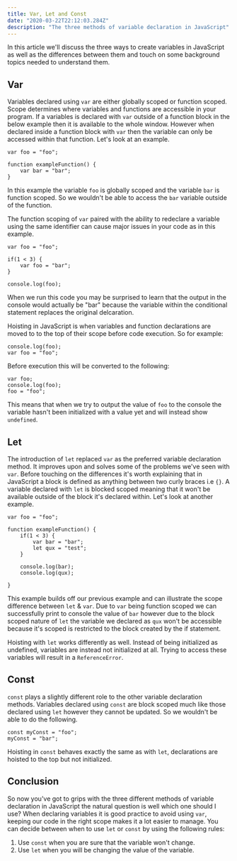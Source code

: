 ```yaml
---
title: Var, Let and Const
date: "2020-03-22T22:12:03.284Z"
description: "The three methods of variable declaration in JavaScript"
---
```


In this article we'll discuss the three ways to create variables in JavaScript as well as the differences between
them and touch on some background topics needed to understand them.

## Var

Variables declared using `var` are either globally scoped or function scoped. Scope determines where variables and functions are accessible in your program. If a variables is declared with `var` outside of a function block in the below example then it is available to the whole window. However when declared inside a function block with `var`
then the variable can only be accessed within that function. Let's look at an example.

    var foo = "foo";

    function exampleFunction() {
        var bar = "bar";
    }

In this example the variable `foo` is globally scoped and the variable `bar` is function scoped. So we wouldn't be able to access the `bar` variable outside of the function.

The function scoping of `var` paired with the ability to redeclare a variable using the same identifier can cause major issues in your code as in this example.

    var foo = "foo";

    if(1 < 3) {
        var foo = "bar";
    }

    console.log(foo);

When we run this code you may be surprised to learn that the output in the console would actually be "bar" because the variable within the conditional statement replaces the original delcaration.

Hoisting in JavaScript is when variables and function declarations are moved to to the top of their scope before
code execution. So for example:

    console.log(foo);
    var foo = "foo";

Before execution this will be converted to the following:

    var foo;
    console.log(foo);
    foo = "foo";

This means that when we try to output the value of `foo` to the console the variable hasn't been initialized with a value yet and will instead show `undefined`.

## Let

The introduction of `let` replaced `var` as the preferred variable declaration method. It improves upon and solves some of the problems we've seen with `var`. Before touching on the differences it's worth explaining that in JavaScript a block is defined as anything between two curly braces i.e `{}`. A variable declared with `let` is blocked scoped meaning that it won't be available outside of the block it's declared within. Let's look at another example.

    var foo = "foo";

    function exampleFunction() {
        if(1 < 3) {
            var bar = "bar";
            let qux = "test";
        }

        console.log(bar);
        console.log(qux);

    }

This example builds off our previous example and can illustrate the scope difference between `let` & `var`. Due to `var` being function scoped we can successfully print to console the value of `bar` however due to the block scoped nature of `let` the variable we declared as `qux` won't be accessible because it's scoped is restricted to the block created by the if statement.

Hoisting with `let` works differently as well. Instead of being initialized as undefined, variables are instead not initialized at all. Trying to access these variables will result in a `ReferenceError`.

## Const

`const` plays a slightly different role to the other variable declaration methods. Variables declared using `const` are block scoped much like those declared using `let` however they cannot be updated. So we wouldn't be able to do the following.

    const myConst = "foo";
    myConst = "bar";

Hoisting in `const` behaves exactly the same as with `let`, declarations are hoisted to the top but not initialized.

## Conclusion

So now you've got to grips with the three different methods of variable declaration in JavaScript the natural question is well which one should I use? When declaring variables it is good practice to avoid using `var`, keeping our code in the right scope makes it a lot easier to manage. You can decide between when to use `let` or `const` by using the following rules:

1. Use `const` when you are sure that the variable won't change.
2. Use `let` when you will be changing the value of the variable.
